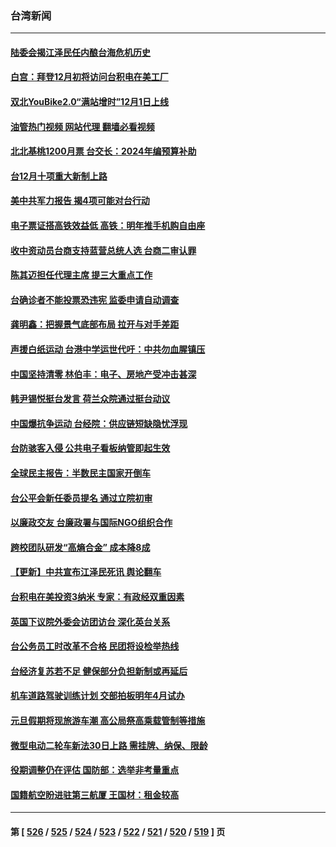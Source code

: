 ### 台湾新闻
---
#### [陆委会揭江泽民任内酿台海危机历史](../../pages/ncid1349361/n13876196.md?12010445) 
#### [白宫：拜登12月初将访问台积电在美工厂](../../pages/ncid1349361/n13876214.md?12010445) 
#### [双北YouBike2.0“满站增时”12月1日上线](../../pages/ncid1349361/n13876120.md?12010445) 
#### [油管热门视频 网站代理 翻墙必看视频](http://138.2.39.72:81/youtube.html?epic-marker?12010445)
#### [北北基桃1200月票 台交长：2024年编预算补助](../../pages/ncid1349361/n13876124.md?12010445) 
#### [台12月十项重大新制上路](../../pages/ncid1349361/n13876126.md?12010445) 
#### [美中共军力报告 揭4项可能对台行动](../../pages/ncid1349361/n13876121.md?12010445) 
#### [电子票证搭高铁效益低 高铁：明年推手机购自由座](../../pages/ncid1349361/n13876118.md?12010445) 
#### [收中资动员台商支持蓝营总统人选 台商二审认罪](../../pages/ncid1349361/n13876097.md?12010445) 
#### [陈其迈担任代理主席 提三大重点工作](../../pages/ncid1349361/n13876099.md?12010445) 
#### [台确诊者不能投票恐违宪 监委申请自动调查](../../pages/ncid1349361/n13876102.md?12010445) 
#### [龚明鑫：把握景气底部布局 拉开与对手差距](../../pages/ncid1349361/n13876082.md?12010445) 
#### [声援白纸运动 台港中学运世代吁：中共勿血腥镇压](../../pages/ncid1349361/n13876071.md?12010445) 
#### [中国坚持清零 林伯丰：电子、房地产受冲击甚深](../../pages/ncid1349361/n13876075.md?12010445) 
#### [韩尹锡悦挺台发言 荷兰众院通过挺台动议](../../pages/ncid1349361/n13876080.md?12010445) 
#### [中国爆抗争运动 台经院：供应链短缺隐忧浮现](../../pages/ncid1349361/n13876077.md?12010445) 
#### [台防骇客入侵 公共电子看板纳管即起生效](../../pages/ncid1349361/n13876062.md?12010445) 
#### [全球民主报告：半数民主国家开倒车](../../pages/ncid1349361/n13876059.md?12010445) 
#### [台公平会新任委员提名 通过立院初审](../../pages/ncid1349361/n13876051.md?12010445) 
#### [以廉政交友 台廉政署与国际NGO组织合作](../../pages/ncid1349361/n13876046.md?12010445) 
#### [跨校团队研发“高熵合金” 成本降8成](../../pages/ncid1349361/n13876043.md?12010445) 
#### [【更新】中共宣布江泽民死讯 舆论翻车](../../pages/ncid1349361/n13876029.md?12010445) 
#### [台积电在美投资3纳米 专家：有政经双重因素](../../pages/ncid1349361/n13875256.md?12010445) 
#### [英国下议院外委会访团访台 深化英台关系](../../pages/ncid1349361/n13875499.md?12010445) 
#### [台公务员工时改革不合格 民团将设检举热线](../../pages/ncid1349361/n13875469.md?12010445) 
#### [台经济复苏若不足 健保部分负担新制或再延后](../../pages/ncid1349361/n13875490.md?12010445) 
#### [机车道路驾驶训练计划 交部拍板明年4月试办](../../pages/ncid1349361/n13875460.md?12010445) 
#### [元旦假期将现旅游车潮 高公局祭高乘载管制等措施](../../pages/ncid1349361/n13875485.md?12010445) 
#### [微型电动二轮车新法30日上路 需挂牌、纳保、限龄](../../pages/ncid1349361/n13875494.md?12010445) 
#### [役期调整仍在评估 国防部：选举非考量重点](../../pages/ncid1349361/n13875463.md?12010445) 
#### [国籍航空盼进驻第三航厦 王国材：租金较高](../../pages/ncid1349361/n13875488.md?12010445) 

---
#### 第 [ [526](./526.md?12010445) / [525](./525.md?12010445) / [524](./524.md?12010445) / [523](./523.md?12010445) / [522](./522.md?12010445) / [521](./521.md?12010445) / [520](./520.md?12010445) / [519](./519.md?12010445) ] 页
